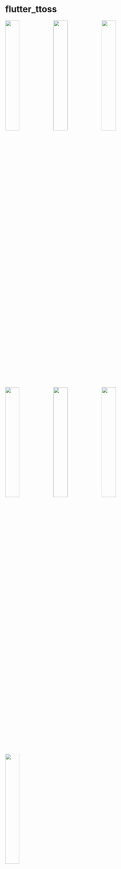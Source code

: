 # flutter_ttoss

<img src = "https://github.com/user-attachments/assets/d7e06cd2-af67-4644-a993-9a3b086dbf18" width="30%" height="30%">
<img src = "https://github.com/user-attachments/assets/d8cc5440-3c72-4d47-8ef2-4468ab70edde" width="30%" height="30%">
<img src = "https://github.com/user-attachments/assets/254444d8-8605-40b8-906f-fa68a1b77aff" width="30%" height="30%">
<img src = "https://github.com/user-attachments/assets/ff84ca9e-ee0b-4b61-8f10-a2ad93b6da95" width="30%" height="30%">
<img src = "https://github.com/user-attachments/assets/a498ecbc-d09a-4106-94a6-20c3a004b917" width="30%" height="30%">
<img src = "https://github.com/user-attachments/assets/68b63bfb-4e8c-44d6-bd88-0fa94a732e86" width="30%" height="30%">
<img src = "https://github.com/user-attachments/assets/b14a56dd-b86a-4aed-bae9-1dbf930e0345" width="30%" height="30%">
